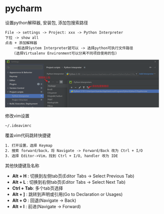 
# pycharm

设置python解释器, 安装包, 添加包搜索路径

```text
File -> settings -> Project: xxx -> Python Interpreter
下拉 -> show all
点击 + 添加解释器
    一般选择System Interpreter就可以 -> 选择python可执行文件路径
    (选择Virtualenv Environment可以分离不同项目使用的包)
```

![包](./pics/pycharm_package.png)

修改vim设置

```text
~/.ideavimrc
```

覆盖vim代码跳转快捷键

```text
1. 打开设置，选择 Keymap
2. 搜索 forward/back，将 Navigate -> Forward/Back 改为 Ctrl + I/O
3. 选择 Editor->Vim，找到 Ctrl + I/O, handler 改为 IDE
```

其他快捷键及名称

* **Alt + H**   : 切换到左侧tab页(Editor Tabs -> Select Previous Tab)
* **Alt + L**   : 切换到右侧tab页(Editor Tabs -> Select Next Tab)
* **Ctrl + Tab**: 多个tab页选择
* **Alt + ]**   : 跳转到声明或引用(Go to Declaration or Usages)
* **Alt + O**   : 回退(Navigate -> Back)
* **Alt + I**   : 前进(Navigate -> Forward)
